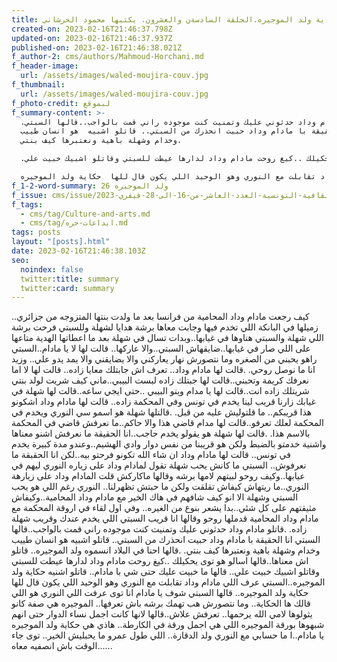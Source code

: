 ```yaml
---
title: رواية ولد الموجيره.الحلقة السادسةن والعشرون. يكتبها محمود الحرشاني
created-on: 2023-02-16T21:46:37.798Z
updated-on: 2023-02-16T21:46:37.937Z
published-on: 2023-02-16T21:46:38.021Z
f_author-2: cms/authors/Mahmoud-Horchani.md
f_header-image:
  url: /assets/images/waled-moujira-couv.jpg
f_thumbnail:
  url: /assets/images/waled-moujira-couv.jpg
f_photo-credit: لبموقع
f_summary-content: >-
  .قاتلو مادام وداد حدثوني عليك وتمنيت كنت موجوده راني قمت بالواجب..قالها السبتي
  انا الحقيقة با مادام وداد حبيت انحذرك من السبتي.. قاتلو اشبيه  هو انسان طييب
  وخدام وشهلة باهية ونعتبرها كيف بنتي.

  .قالها  احنا في البلاد انسموه ولد الموجيره.. قاتلو اش معناها..قالها اسالو هو توى يحكيلك ..كيغ روحت مادام وداد لدارها عيطت للسبتي وقاتلو اشبيك خبيت علي.. 

  قالها ما خبيت عليك حتى شي با مادام.. قاتلو اشنيه حكاية ولد الموجيره..السبتي عرف اللي مادام وداد تقابلت مع النوري وهو الوحيد اللي يكون قال للها  حكاية ولد الموجيره..
f_1-2-word-summary: ولد الموجيره 26
f_issue: cms/issue/مجلة-الثقافية-التونسية-العدد-العاشر-من-16-الى-28-فيفري-2023.md
f_tags:
  - cms/tag/Culture-and-arts.md
  - cms/tag/ابداعات-حره.md
tags: posts
layout: "[posts].html"
date: 2023-02-16T21:46:38.103Z
seo:
  noindex: false
  twitter:title: summary
  twitter:card: summary
---
```

..كيف رجعت مادام وداد المحامية من فرانسا بعد ما ولدت بنتها المتزوجه من جزائري زميلها في البانكة اللي تخدم فيها وجابت معاها برشة هدايا لشهلة وللسبتي  فرحت برشة اللي شهلة والسبتي هناوها في غيابها..وبدات تسال في شهلة بعد ما اعطاتها الهدية متاعها على اللي صار في غيابها..ضايقهاش السبتي..والا عاركها.. قالت لها لا  يا مادام..السبتي راهو يحبني من الصغره وما نتصورش نهار يعاركني والا يضايقني والا يمد يدو علي.. وزيد انا ما نوصل روحي. .قالت لها مادام وداد.. تعرف اش جابتلك معايا زاده.. قالت لها  لا اما نعرفك كريمة وتحبني..قالت لها جبتلك زاده لبست البيبي..ماني كيف شريت لولد بنتي شريتلك زاده انت..قالت لها يا مدام وينو البيبي ..حتى ايجي ساعه..قالت لها شهلة في غيابك زارنا قريب لينا يخدم في تونس وفي المحكمة زاده.. قالت لها مادام وداد اشكونو هذا قريبكم.. ما قلتوليش  عليه من قبل. .قالتلها  شهلة هو اسمو سي النوري ويخدم في المحكمة لعلك تعرفو..قالت لها مدام قاضي هذا والا حاكم..ما نعرفش قاضي في المحكمة بالاسم هذا. .قالت لها شهلة هو يقولو يخدم حاجب..انا الحقيقة ما نعرفش اشنو معناها واشنية خدمتو بالضبط ولكن هو قريبنا من نفس دوار وادي الهشيم..وعندو مدة كبيرة يخدم في تونس.. قالت لها مادام وداد ان شاء الله تكونو فرحتو بيه..لكن انا الحقبقة ما نعرفوش.. السبتي ما كانش يحب شهلة تقول لمادام وداد على زياره النوري ليهم في عيابها..وكيف روحو لبيتهم لامها برشه  وقالها ماكاركش قلت المادام وداد على زيارهة النوري..ما ريتهاش كيفاش تقلقت ولكن ما حبتش تظهرلنا.. النوري رغم اللي هو يحب السبتي وشهلة الا انو كيف شافهم في هاك الخير مع مادام وداد المحامية..وكيفاش مثيقتهم على كل شئي..بدا يشعر بنوع من الغيره.. وفي اول لقاء في اروقة المحكمة مع مادام وداد المحامية قدملها روحو وقالها انا قريب السبتي اللي يخدم عندك وقريب شهلة زاده. .قاتلو مادام وداد حدثوني عليك وتمنيت كنت موجوده راني قمت بالواجب..قالها السبتي انا الحقيقة با مادام وداد حبيت انحذرك من السبتي.. قاتلو اشبيه  هو انسان طييب وخدام وشهلة باهية ونعتبرها كيف بنتي. .قالها  احنا في البلاد انسموه ولد الموجيره.. قاتلو اش معناها..قالها اسالو هو توى يحكيلك ..كيغ روحت مادام وداد لدارها عيطت للسبتي وقاتلو اشبيك خبيت علي.. قالها ما خبيت عليك حتى شي با مادام.. قاتلو اشنيه حكاية ولد الموجيره..السبتي عرف اللي مادام وداد تقابلت مع النوري وهو الوحيد اللي يكون قال للها  حكاية ولد الموجيره.. قالها السبتي شوف يا مادام انا توى عرفت اللي النوري هو اللي قالك ها الحكاية.. وما نتصورش هب تهمك برشه باش تعرفها.. الموجيره هي صفة كانو يثولوها لامي الله يرحمها.. تعرفش علاش..قالها لانها كانت اجمل نساء الدوار حتى انهم شبهوها بورقة الموجيره اللي هي اجمل ورقة في الكارطة.. هاذي هي حكاية ولد الموجيره يا مادام..ا ما حسابي مع النوري ولد الدقازة.. اللي طول عمرو ما يحبليش الخير.. توى جاء الوقت باش انصفيه معاه......